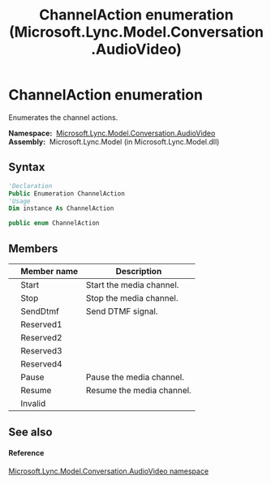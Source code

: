 ﻿---
title: ChannelAction enumeration (Microsoft.Lync.Model.Conversation.AudioVideo)
TOCTitle: ChannelAction enumeration
ms:assetid: T:Microsoft.Lync.Model.Conversation.AudioVideo.ChannelAction_DI_3_UC_OCS14MrefLyncWPF
ms:mtpsurl: https://msdn.microsoft.com/en-us/library/microsoft.lync.model.conversation.audiovideo.channelaction_di_3_uc_ocs14mreflyncwpf(v=office.15)
ms:contentKeyID: 48600525
ms.date: 07/28/2014
mtps_version: v=office.15
f1_keywords:
- Microsoft.Lync.Model.Conversation.AudioVideo.ChannelAction
- Microsoft.Lync.Model.Conversation.AudioVideo.ChannelAction.Invalid
- Microsoft.Lync.Model.Conversation.AudioVideo.ChannelAction.SendDtmf
- Microsoft.Lync.Model.Conversation.AudioVideo.ChannelAction.Start
- Microsoft.Lync.Model.Conversation.AudioVideo.ChannelAction.Stop
- Microsoft.Lync.Model.Conversation.AudioVideo.ChannelAction.Reserved4
- Microsoft.Lync.Model.Conversation.AudioVideo.ChannelAction.Reserved2
- Microsoft.Lync.Model.Conversation.AudioVideo.ChannelAction.Reserved3
- Microsoft.Lync.Model.Conversation.AudioVideo.ChannelAction.Reserved1
- Microsoft.Lync.Model.Conversation.AudioVideo.ChannelAction.Resume
- Microsoft.Lync.Model.Conversation.AudioVideo.ChannelAction.Pause
dev_langs:
- CSharp
- JScript
- VB
- other
---

# ChannelAction enumeration

Enumerates the channel actions.

**Namespace:**  [Microsoft.Lync.Model.Conversation.AudioVideo](microsoft-lync-model-conversation-audiovideo-namespace_2.md)  
**Assembly:**  Microsoft.Lync.Model (in Microsoft.Lync.Model.dll)

## Syntax

``` vb
'Declaration
Public Enumeration ChannelAction
'Usage
Dim instance As ChannelAction
```

``` csharp
public enum ChannelAction
```

## Members

<table>
<thead>
<tr class="header">
<th></th>
<th>Member name</th>
<th>Description</th>
</tr>
</thead>
<tbody>
<tr class="odd">
<td></td>
<td>Start</td>
<td>Start the media channel.</td>
</tr>
<tr class="even">
<td></td>
<td>Stop</td>
<td>Stop the media channel.</td>
</tr>
<tr class="odd">
<td></td>
<td>SendDtmf</td>
<td>Send DTMF signal.</td>
</tr>
<tr class="even">
<td></td>
<td>Reserved1</td>
<td></td>
</tr>
<tr class="odd">
<td></td>
<td>Reserved2</td>
<td></td>
</tr>
<tr class="even">
<td></td>
<td>Reserved3</td>
<td></td>
</tr>
<tr class="odd">
<td></td>
<td>Reserved4</td>
<td></td>
</tr>
<tr class="even">
<td></td>
<td>Pause</td>
<td>Pause the media channel.</td>
</tr>
<tr class="odd">
<td></td>
<td>Resume</td>
<td>Resume the media channel.</td>
</tr>
<tr class="even">
<td></td>
<td>Invalid</td>
<td></td>
</tr>
</tbody>
</table>


## See also

#### Reference

[Microsoft.Lync.Model.Conversation.AudioVideo namespace](microsoft-lync-model-conversation-audiovideo-namespace_2.md)


